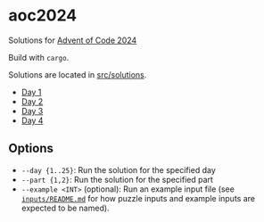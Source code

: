 # aoc2024

Solutions for [Advent of Code 2024](https://adventofcode.com/2024)

Build with `cargo`.

Solutions are located in
[src/solutions](https://github.com/typesafety/aoc2024/tree/main/src/solutions).

* [Day 1](https://github.com/typesafety/aoc2024/tree/main/src/solutions/day01.rs)
* [Day 2](https://github.com/typesafety/aoc2024/tree/main/src/solutions/day02.rs)
* [Day 3](https://github.com/typesafety/aoc2024/tree/main/src/solutions/day03.rs)
* [Day 4](https://github.com/typesafety/aoc2024/tree/main/src/solutions/day04.rs)

## Options

* `--day {1..25}`: Run the solution for the specified day
* `--part {1,2}`: Run the solution for the specified part
* `--example <INT>` (optional): Run an example input file (see
  [`inputs/README.md`](https://github.com/typesafety/aoc2024/tree/main/inputs/README.md)
  for how puzzle inputs and example inputs are expected to be named).
